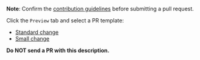 **Note**: Confirm the [contribution guidelines](https://autowarefoundation.github.io/autoware-documentation/main/contributing/) before submitting a pull request.

Click the `Preview` tab and select a PR template:

- [Standard change](?expand=1&template=standard-change.md)
- [Small change](?expand=1&template=small-change.md)

**Do NOT send a PR with this description.**

